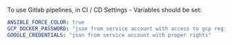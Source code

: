 To use Gitlab pipelines, in CI / CD Settings - Variables should be set:

```yaml
ANSIBLE_FORCE_COLOR: true
GCP_DOCKER_PASSWORD: "json from service account with access to gcp registry"
GOOGLE_CREDENTIALS: "json from service account with proper rights"
```

